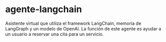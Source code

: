 # agente-langchain
Asistente virtual que utiliza el framework LangChain, memoria de LangGraph y un modelo de OpenAI. 
La función de este agente es ayudar a un usuario a reservar una cita para un servicio. 
